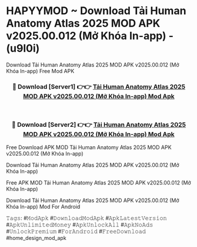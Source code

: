 # HAPYYMOD ~ Download Tải Human Anatomy Atlas 2025 MOD APK v2025.00.012 (Mở Khóa In-app) - (u9l0i)
Download Tải Human Anatomy Atlas 2025 MOD APK v2025.00.012 (Mở Khóa In-app) Free Mod APK

<div align="center">
<h3>🔴 Download [Server1] 👉👉 <a href="https://apk-comot.site?title=Tải_Human_Anatomy_Atlas_2025_MOD_APK_v2025.00.012_(Mở_Khóa_In-app)">Tải Human Anatomy Atlas 2025 MOD APK v2025.00.012 (Mở Khóa In-app) Mod Apk</a></h3><br>

<h3>🔴 Download [Server2] 👉👉 <a href="https://apk-comot.site?title=Tải_Human_Anatomy_Atlas_2025_MOD_APK_v2025.00.012_(Mở_Khóa_In-app)">Tải Human Anatomy Atlas 2025 MOD APK v2025.00.012 (Mở Khóa In-app) Mod Apk</a></h3>
</div>


Free Download APK MOD Tải Human Anatomy Atlas 2025 MOD APK v2025.00.012 (Mở Khóa In-app)

Download Tải Human Anatomy Atlas 2025 MOD APK v2025.00.012 (Mở Khóa In-app) 

Free APK MOD Tải Human Anatomy Atlas 2025 MOD APK v2025.00.012 (Mở Khóa In-app) 

Download Tải Human Anatomy Atlas 2025 MOD APK v2025.00.012 (Mở Khóa In-app) Mod For Android

𝚃𝚊𝚐𝚜: #𝙼𝚘𝚍𝙰𝚙𝚔 #𝙳𝚘𝚠𝚗𝚕𝚘𝚊𝚍𝙼𝚘𝚍𝙰𝚙𝚔 #𝙰𝚙𝚔𝙻𝚊𝚝𝚎𝚜𝚝𝚅𝚎𝚛𝚜𝚒𝚘𝚗 #𝙰𝚙𝚔𝚄𝚗𝚕𝚒𝚖𝚒𝚝𝚎𝚍𝙼𝚘𝚗𝚎𝚢 #𝙰𝚙𝚔𝚄𝚗𝚕𝚘𝚌𝚔𝙰𝚕𝚕 #𝙰𝚙𝚔𝙽𝚘𝙰𝚍𝚜 #𝚄𝚗𝚕𝚘𝚌𝚔𝙿𝚛𝚎𝚖𝚒𝚞𝚖 #𝙵𝚘𝚛𝙰𝚗𝚍𝚛𝚘𝚒𝚍 #𝙵𝚛𝚎𝚎𝙳𝚘𝚠𝚗𝚕𝚘𝚊𝚍 #home_design_mod_apk
